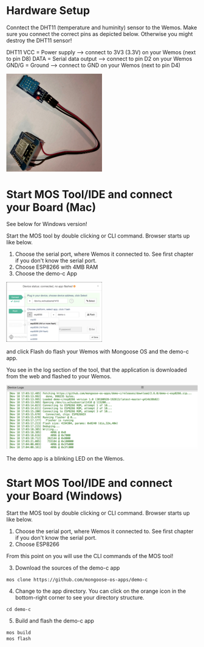 # Hardware Setup
Conntect the DHT11 (temperature and huminity) sensor to the Wemos. Make sure you connect the correct pins as depicted below. Otherwise you might destroy the DHT11 sensor!

DHT11
VCC = Power supply --> connect to 3V3 (3.3V) on your Wemos (next to pin D8)
DATA = Serial data output --> connect to pin D2 on your Wemos
GND/G = Ground --> connect to GND on your Wemos (next to pin D4)

<img src="https://github.com/cschnidr/iot-hackathon-v2/blob/master/images/2-hwsetup-1.jpg" width="50%">


# Start MOS Tool/IDE and connect your Board (Mac)
See below for Windows version!

Start the MOS tool by double clicking or CLI command. Browser starts up like below.
1. Choose the serial port, where Wemos it connected to. See first chapter if you don't know the serial port.
2. Choose ESP8266 with 4MB RAM
3. Choose the demo-c App

<img src="https://github.com/cschnidr/iot-hackathon-v2/blob/master/images/2-mongooseos-1.png" width="50%">

and click Flash do flash your Wemos with Mongoose OS and the demo-c app.

You see in the log section of the tool, that the application is downloaded from the web and flashed to your Wemos.

![alt text](https://github.com/cschnidr/iot-hackathon-v2/blob/master/images/2-mongooseos-2.png "Log while flashing")

The demo app is a blinking LED on the Wemos.

# Start MOS Tool/IDE and connect your Board (Windows)
Start the MOS tool by double clicking or CLI command. Browser starts up like below.
1. Choose the serial port, where Wemos it connected to. See first chapter if you don't know the serial port.
2. Choose ESP8266

From this point on you will use the CLI commands of the MOS tool!

3. Download the sources of the demo-c app
```
mos clone https://github.com/mongoose-os-apps/demo-c
```

4. Change to the app directory. You can click on the orange icon in the bottom-right corner to see your directory structure.
```
cd demo-c
```

5. Build and flash the demo-c app
```
mos build
mos flash
```
